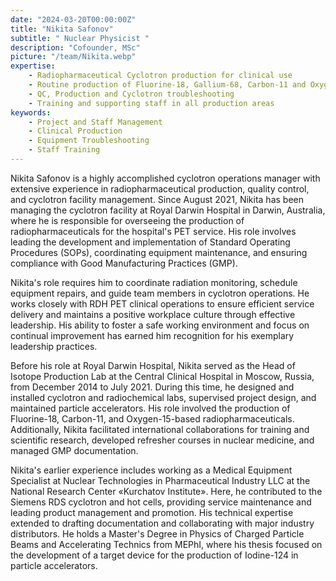 ```yaml
---
date: "2024-03-20T00:00:00Z"
title: "Nikita Safonov"
subtitle: " Nuclear Physicist "
description: "Cofounder, MSc"
picture: "/team/Nikita.webp"
expertise:
    - Radiopharmaceutical Cyclotron production for clinical use
    - Routine production of Fluorine-18, Gallium-68, Carbon-11 and Oxygen-18 based tracers 
    - QC, Production and Cyclotron troubleshooting
    - Training and supporting staff in all production areas  
keywords:
    - Project and Staff Management
    - Clinical Production 
    - Equipment Troubleshooting
    - Staff Training 
---
```

Nikita Safonov is a highly accomplished cyclotron operations manager with extensive experience in radiopharmaceutical production, quality control, and cyclotron facility management. Since August 2021, Nikita has been managing the cyclotron facility at Royal Darwin Hospital in Darwin, Australia, where he is responsible for overseeing the production of radiopharmaceuticals for the hospital's PET service. His role involves leading the development and implementation of Standard Operating Procedures (SOPs), coordinating equipment maintenance, and ensuring compliance with Good Manufacturing Practices (GMP).

Nikita's role requires him to coordinate radiation monitoring, schedule equipment repairs, and guide team members in cyclotron operations. He works closely with RDH PET clinical operations to ensure efficient service delivery and maintains a positive workplace culture through effective leadership. His ability to foster a safe working environment and focus on continual improvement has earned him recognition for his exemplary leadership practices.

Before his role at Royal Darwin Hospital, Nikita served as the Head of Isotope Production Lab at the Central Clinical Hospital in Moscow, Russia, from December 2014 to July 2021. During this time, he designed and installed cyclotron and radiochemical labs, supervised project design, and maintained particle accelerators. His role involved the production of Fluorine-18, Carbon-11, and Oxygen-15-based radiopharmaceuticals. Additionally, Nikita facilitated international collaborations for training and scientific research, developed refresher courses in nuclear medicine, and managed GMP documentation.

Nikita's earlier experience includes working as a Medical Equipment Specialist at Nuclear Technologies in Pharmaceutical Industry LLC at the National Research Center «Kurchatov Institute». Here, he contributed to the Siemens RDS cyclotron and hot cells, providing service maintenance and leading product management and promotion. His technical expertise extended to drafting documentation and collaborating with major industry distributors.
He holds a Master's Degree in Physics of Charged Particle Beams and Accelerating Technics from MEPhI, where his thesis focused on the development of a target device for the production of Iodine-124 in particle accelerators.  
